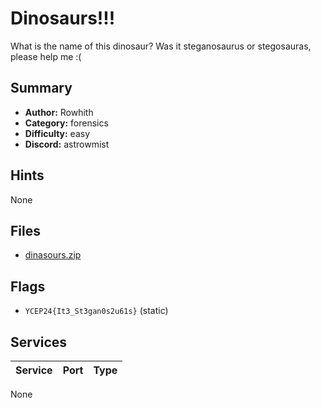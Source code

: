 # Dinosaurs!!!
What is the name of this dinosaur? Was it steganosaurus or stegosauras, please help me :(

## Summary
- **Author:** Rowhith
- **Category:** forensics
- **Difficulty:** easy
- **Discord:** astrowmist

## Hints
None

## Files
- [dinasours.zip](dist\dinasours.zip)

## Flags
- `YCEP24{It3_St3gan0s2u61s}` (static)

## Services
| Service | Port | Type |
| ------- | ---- | ---- |
None
